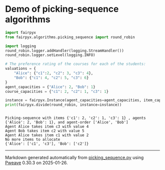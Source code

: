 # Demo of picking-sequence algorithms


```python
import fairpyx
from fairpyx.algorithms.picking_sequence import round_robin

import logging
round_robin.logger.addHandler(logging.StreamHandler())
round_robin.logger.setLevel(logging.INFO)

# The preference rating of the courses for each of the students:
valuations = {
    "Alice": {"c1":2, "c2": 3, "c3": 4},
    "Bob": {"c1": 4, "c2": 5, "c3": 6}
}
agent_capacities = {"Alice": 2, "Bob": 1}
course_capacities = {"c1": 2, "c2": 1, "c3": 1}

instance = fairpyx.Instance(agent_capacities=agent_capacities, item_capacities=course_capacities, valuations=valuations)
print(fairpyx.divide(round_robin, instance=instance))
```

```

Picking-sequence with items {'c1': 2, 'c2': 1, 'c3': 1} , agents
{'Alice': 2, 'Bob': 1}, and agent-order ['Alice', 'Bob']
Agent Alice takes item c3 with value 4
Agent Bob takes item c2 with value 5
Agent Alice takes item c1 with value 2
No more items to allocate
{'Alice': ['c1', 'c3'], 'Bob': ['c2']}
```


---
Markdown generated automatically from [picking_sequence.py](picking_sequence.py) using [Pweave](http://mpastell.com/pweave) 0.30.3 on 2025-01-26.
